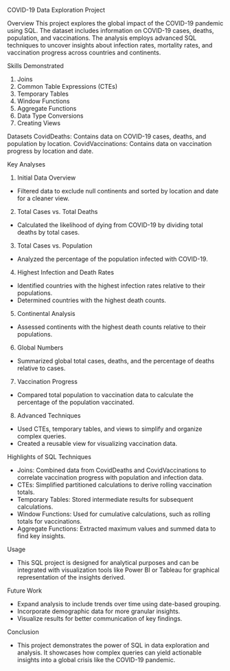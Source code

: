 COVID-19 Data Exploration Project

Overview
This project explores the global impact of the COVID-19 pandemic using SQL. The dataset includes information on COVID-19 cases, deaths, population, and vaccinations. The analysis employs advanced SQL techniques to uncover insights about infection rates, mortality rates, and vaccination progress across countries and continents.

Skills Demonstrated
1. Joins
2. Common Table Expressions (CTEs)
3. Temporary Tables
4. Window Functions
5. Aggregate Functions
6. Data Type Conversions
7. Creating Views
 
Datasets
CovidDeaths: Contains data on COVID-19 cases, deaths, and population by location.
CovidVaccinations: Contains data on vaccination progress by location and date.

Key Analyses

1. Initial Data Overview
 
- Filtered data to exclude null continents and sorted by location and date for a cleaner view.

2. Total Cases vs. Total Deaths

- Calculated the likelihood of dying from COVID-19 by dividing total deaths by total cases.

3. Total Cases vs. Population

- Analyzed the percentage of the population infected with COVID-19.

4. Highest Infection and Death Rates
 
- Identified countries with the highest infection rates relative to their populations.
- Determined countries with the highest death counts.

5. Continental Analysis
 
- Assessed continents with the highest death counts relative to their populations.

6. Global Numbers
 
- Summarized global total cases, deaths, and the percentage of deaths relative to cases.

7. Vaccination Progress
 
- Compared total population to vaccination data to calculate the percentage of the population vaccinated.

8. Advanced Techniques
 
- Used CTEs, temporary tables, and views to simplify and organize complex queries.
- Created a reusable view for visualizing vaccination data.

Highlights of SQL Techniques

- Joins: Combined data from CovidDeaths and CovidVaccinations to correlate vaccination progress with population and infection data.
- CTEs: Simplified partitioned calculations to derive rolling vaccination totals.
- Temporary Tables: Stored intermediate results for subsequent calculations.
- Window Functions: Used for cumulative calculations, such as rolling totals for vaccinations.
- Aggregate Functions: Extracted maximum values and summed data to find key insights.

Usage
- This SQL project is designed for analytical purposes and can be integrated with visualization tools like Power BI or Tableau for graphical representation of the insights derived.

Future Work
- Expand analysis to include trends over time using date-based grouping.
- Incorporate demographic data for more granular insights.
- Visualize results for better communication of key findings.

Conclusion
- This project demonstrates the power of SQL in data exploration and analysis. It showcases how complex queries can yield actionable insights into a global crisis like the COVID-19 pandemic.

